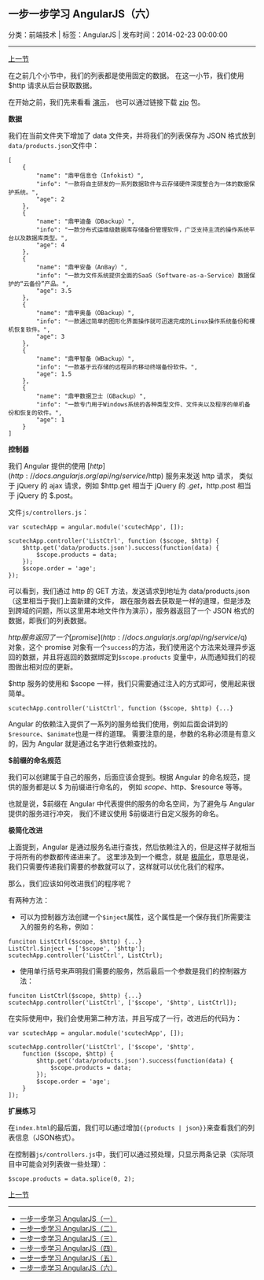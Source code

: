 ## 一步一步学习 AngularJS（六）

分类：前端技术 | 标签：AngularJS | 发布时间：2014-02-23 00:00:00

___

[上一节](/2014/02/22/angular_scutech_step4)

在之前几个小节中，我们的列表都是使用固定的数据。
在这一小节，我们使用 $http 请求从后台获取数据。

在开始之前，我们先来看看 [演示](/demos/angular-scutech/step5)，
也可以通过链接下载 [zip](/demos/angular-scutech/step5.zip) 包。

**数据**

我们在当前文件夹下增加了 data 文件夹，并将我们的列表保存为 JSON 格式放到```data/products.json```文件中：
```
[
    {
        "name": "鼎甲信息仓（Infokist）",
        "info": "一款将自主研发的一系列数据软件与云存储硬件深度整合为一体的数据保护系统。",
        "age": 2
    },
    {
        "name": "鼎甲迪备（DBackup）",
        "info": "一款分布式运维级数据库存储备份管理软件，广泛支持主流的操作系统平台以及数据库类型。",
        "age": 4
    },
    {
        "name": "鼎甲安备（AnBay）",
        "info": "一款为文件系统提供全面的SaaS（Software-as-a-Service）数据保护的“云备份”产品。",
        "age": 3.5
    },
    {
        "name": "鼎甲奥备（OBackup）",
        "info": "一款通过简单的图形化界面操作就可迅速完成的Linux操作系统备份和裸机恢复软件。",
        "age": 3
    },
    {
        "name": "鼎甲智备（WBackup）",
        "info": "一款基于云存储的远程异的移动终端备份软件。",
        "age": 1.5
    },
    {
        "name": "鼎甲数据卫士（GBackup）",
        "info": "一款专门用于Windows系统的各种类型文件、文件夹以及程序的单机备份和恢复的软件。",
        "age": 1
    }
]
```

**控制器**

我们 Angular 提供的使用 [$http](http://docs.angularjs.org/api/ng/service/$http) 服务来发送 http 请求，
类似于 jQuery 的 ajax 请求，例如 $http.get 相当于 jQuery 的 $.get，$http.post 相当于 jQuery 的 $.post。

文件```js/controllers.js```：
```
var scutechApp = angular.module('scutechApp', []);

scutechApp.controller('ListCtrl', function ($scope, $http) {
    $http.get('data/products.json').success(function(data) {
        $scope.products = data;
    });
    $scope.order = 'age';
});
```

可以看到，我们通过 http 的 GET 方法，发送请求到地址为 data/products.json（这里相当于我们上面新建的文件，
跟在服务器去获取是一样的道理，但是涉及到跨域的问题，所以这里用本地文件作为演示），服务器返回了一个 JSON
格式的数据，即我们的列表数据。

$http 服务返回了一个 [promise](http://docs.angularjs.org/api/ng/service/$q) 对象，这个 promise
对象有一个```success```的方法，我们使用这个方法来处理异步返回的数据，并且将返回的数据绑定到```$scope.products```
变量中，从而通知我们的视图做出相对应的更新。

$http 服务的使用和 $scope 一样，我们只需要通过注入的方式即可，使用起来很简单。
```
scutechApp.controller('ListCtrl', function ($scope, $http) {...}
```

Angular 的依赖注入提供了一系列的服务给我们使用，例如后面会讲到的 ```$resource```、```$animate```也是一样的道理。
需要注意的是，参数的名称必须是有意义的，因为 Angular 就是通过名字进行依赖查找的。

**$前缀的命名规范**

我们可以创建属于自己的服务，后面应该会提到。根据 Angular 的命名规范，提供的服务都是以 $ 为前缀进行命名的，
例如 $scope、$http、$resource 等等。

也就是说，$前缀在 Angular 中代表提供的服务的命名空间，为了避免与 Angular 提供的服务进行冲突，
我们不建议使用 $前缀进行自定义服务的命名。

**极简化改进**

上面提到，Angular 是通过服务名进行查找，然后依赖注入的，但是这样子就相当于将所有的参数都传递进来了。
这里涉及到一个概念，就是 [极简化](http://zh.wikipedia.org/wiki/%E6%A5%B5%E7%B0%A1%E5%8C%96)，意思是说，
我们只需要传递我们需要的参数就可以了，这样就可以优化我们的程序。

那么，我们应该如何改进我们的程序呢？

有两种方法：

* 可以为控制器方法创建一个```$inject```属性，这个属性是一个保存我们所需要注入的服务的名称，例如：

```
funciton ListCtrl($scope, $http) {...}
ListCtrl.$inject = ['$scope', '$http'];
scutechApp.controller('ListCtrl', ListCtrl);
```

* 使用单行括号来声明我们需要的服务，然后最后一个参数是我们的控制器方法：

```
funciton ListCtrl($scope, $http) {...}
scutechApp.controller('ListCtrl', ['$scope', '$http', ListCtrl]);
```

在实际使用中，我们会使用第二种方法，并且写成了一行，改进后的代码为：

```
var scutechApp = angular.module('scutechApp', []);

scutechApp.controller('ListCtrl', ['$scope', '$http',
    function ($scope, $http) {
        $http.get('data/products.json').success(function(data) {
            $scope.products = data;
        });
        $scope.order = 'age';
    }
]);
```

**扩展练习**

在```index.html```的最后面，我们可以通过增加```{{products | json}}```来查看我们的列表信息（JSON格式）。

在控制器```js/controllers.js```中，我们可以通过预处理，只显示两条记录（实际项目中可能会对列表做一些处理）：
```
$scope.products = data.splice(0, 2);
```


[上一节](/2014/02/22/angular_scutech_step4)

---

* [一步一步学习 AngularJS（一）](/2014/02/18/angular_scutech_step0)
* [一步一步学习 AngularJS（二）](/2014/02/19/angular_scutech_step1)
* [一步一步学习 AngularJS（三）](/2014/02/20/angular_scutech_step2)
* [一步一步学习 AngularJS（四）](/2014/02/21/angular_scutech_step3)
* [一步一步学习 AngularJS（五）](/2014/02/22/angular_scutech_step4)
* [一步一步学习 AngularJS（六）](/2014/02/23/angular_scutech_step5)